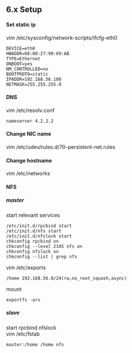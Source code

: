 ## 6.x Setup
#### Set static ip
vim /etc/sysconfig/network-scripts/ifcfg-eth0
```
DEVICE=eth0
HWADDR=08:00:27:90:69:AB
TYPE=Ethernet 
ONBOOT=yes
NM_CONTROLLED=no
BOOTPROTO=static
IPADDR=192.168.56.100
NETMASK=255.255.255.0
```
#### DNS
vim /etc/resolv.conf 
```
nameserver 4.2.2.2
```
#### Change NIC name
vim /etc/udev/rules.d/70-persistent-net.rules
#### Change hostname 
vim /etc/networks
#### NFS
##### master
start relevant services 
```
/etc/init.d/rpcbind start
/etc/init.d/nfs start
/etc/init.d/nfslock start 
chkconfig rpcbind on
chkconfig --level 2345 nfs on
chkconfig nfslock on 
chkconfig --list | grep nfs
```
vim /etc/exports
```
/home 192.168.56.0/24(rw,no_root_squash,async)
```
mount
```
exportfs -arv
```
##### slave
start rpcbind nfslock<br>
vim /etc/fstab
```
master:/home /home nfs
``` 
